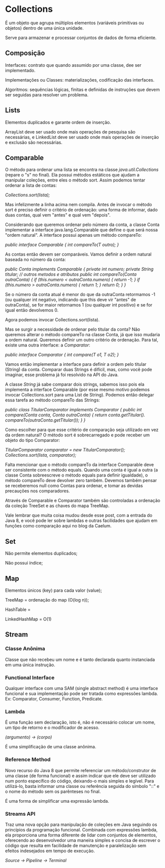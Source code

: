 # Collections

É um objeto que agrupa múltiplos elementos (variáveis primitivas ou objetos) dentro de uma única unidade.

Serve para armazenar e processar conjuntos de dados de forma eficiente.

## Composição

Interfaces: contrato que quando assumido por uma classe, dee ser implementado.

Implementações ou Classes: materializações, codificação das interfaces.

Algoritmos: sequências lógicas, finitas e definidas de instruções que devem ser seguidas para resolver um problema.

## Lists

Elementos duplicados e garante ordem de inserção.

ArrayList deve ser usado onde mais operações de pesquisa são necessárias, e LinkedList deve ser usado onde  mais operações de inserção e exclusão são necessárias.

## Comparable

O método para ordenar uma lista se encontra na classe *java.util.Collections* (repare o "s" no final). Ela possui métodos estáticos que ajudam a manipular coleções, entre eles o método sort. Assim podemos tentar ordenar a lista de contas:

*Collections.sort(lista);*

Mas infelizmente a linha acima nem compila. Antes de invocar o método sort é preciso definir o critério de ordenação: uma forma de informar, dado duas contas, qual vem "antes" e qual vem "depois".

Considerando que queremos ordenar pelo número da conta, a classe Conta implementar a interface java.lang.Comparable que define o que será nossa "ordem natural". A interface possui apenas um método compareTo:

*public interface Comparable {*
    *int compareTo(T outro);*
*}*

As contas então devem ser comparáveis. Vamos definir a ordem natural baseada no número da conta:

*public Conta implements Comparable {*
    *private int numero;*
    *private String titular;*
    *// outros metodos e atributos*
    *public int compareTo(Conta outraConta) {*
        *if (this.numero < outraConta.numero) {*
            *return -1;*
        *}*
        *if (this.numero > outraConta.numero) {*
            *return 1;*
        *}*
        *return 0;*
    *}*
*}*

Se o número da conta atual é menor do que da outraConta retormamos -1 (ou qualquer int negativo, indicando que this deve vir "antes" de outraConta), se for maior retornamos 1 (ou qualquer int positivo) e se for igual então devolvemos 0.

Agora podemos invocar Collections.sort(lista).

Mas se surgir a necessidade de ordenar pelo titular da conta? Não queremos alterar o método compareTo na classe Conta, já que isso mudaria a ordem natural. Queremos definir um outro critério de ordenação. Para tal, existe uma outra interface: a *Comparator*:

*public interface Comparator {*
    *int compare(T o1, T o2);*
*}*

Vamos então implementar a interface para definir a ordem pelo titular (String) da conta. Comparar duas Strings é difícil, mas, como você pode imaginar, esse problema já foi resolvido na API do Java.

A classe *String* já sabe comparar dois strings, sabemos isso pois ela implementa a interface Comparable (por esse mesmo motivo podemos invocar Collections.sort para uma List de String). Podemos então delegar essa tarefa ao método compareTo das Strings:

*public class TitularComparator implements Comparator {*
    *public int compare(Conta conta, Conta outraConta) {*
        *return conta.getTitular().*
                *compareTo(outraConta.getTitular());*
    *}*
*}*

Como escolher para que esse critério de comparação seja utilizado em vez da ordem natural? O método sort é sobrecarregado e pode receber um objeto do tipo Comparator:

*TitularComparator comparator = new TitularComparator();*
*Collections.sort(lista, comparator);*

Falta mencionar que o método compareTo da interface Comparable deve ser consistente com o método equals. Quando uma conta é igual a outra (a classe Conta sobreescreve o método equals para definir igualdade), o método compareTo deve devolver zero também. Devemos também pensar se receberemos null como Contas para ordenar, e tomar as devidas precauções nos comparadores.

Através de Comparable e Comparator também são controladas a ordenação da coleção TreeSet e as chaves do mapa TreeMap.

Vale lembrar que muita coisa mudou desde esse post, com a entrada do Java 8, e você pode ler sobre lambdas e outras facilidades que ajudam em funções como comparação aqui no blog da Caelum.

## Set

Não permite elementos duplicados;

Não possui índice;

## Map

Elementos únicos (key) para cada valor (value);

TreeMap = ordenação do map (O(log n));

HashTable = 

LinkedHashMap = O(1)

## Stream

### Classe Anônima

Classe que não recebeu um nome e é tanto declarada quanto instanciada em uma única instrução.

### Functional Interface

Qualquer interface com uma SAM (single abstract method) é uma interface funcional e sua implementação pode ser tratada como expressões lambda. Ex: Comparator, Consumer, Function, Predicate.

### Lambda

É uma função sem declaração, isto é, não é necessário colocar um nome, um tipo de retorno e o modificador de acesso. 

*(argumento) -> (corpo)*

É uma simplificação de uma classe anônima.

### Reference Method

Novo recurso do Java 8 que permite referenciar um método/construtor de uma classe (de forma funcional) e assim indicar que ele deve ser utilizado num ponto específico do código, deixando-o mais simples e legível. Para utilizá-lo, basta informar uma classe ou referência seguida do símbolo "::" e o nome do método sem os parênteses no final.

É uma forma de simplificar uma expressão lambda.

### Streams API

Traz uma nova opção para manipulação de coleções em Java seguindo os princípios da programação funcional. Combinada com expressões lambda, ela proporciona uma forma diferente de lidar com conjuntos de elementos, oferecendo ao desenvolvedor uma maneira simples e concisa de escrever o código que resulta em facilidade de manutenção e paralelização sem efeitos indesejados em tempo de execução.

*Source -> Pipeline -> Terminal*

 